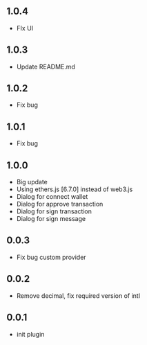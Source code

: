 ## 1.0.4
* FIx UI

## 1.0.3
* Update README.md

## 1.0.2
* Fix bug

## 1.0.1
* Fix bug

## 1.0.0
* Big update
* Using ethers.js [6.7.0] instead of web3.js
* Dialog for connect wallet
* Dialog for approve transaction
* Dialog for sign transaction
* Dialog for sign message

## 0.0.3
* Fix bug custom provider

## 0.0.2

* Remove decimal, fix required version of intl

## 0.0.1

* init plugin
